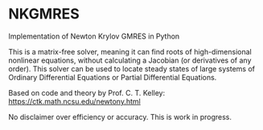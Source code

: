 # NKGMRES
Implementation of Newton Krylov GMRES in Python

This is a matrix-free solver, meaning it can find roots of high-dimensional nonlinear equations, without calculating a Jacobian (or derivatives of any order). This solver can be used to locate steady states of large systems of Ordinary Differential Equations or Partial Differential Equations. 

Based on code and theory by Prof. C. T. Kelley: https://ctk.math.ncsu.edu/newtony.html 

No disclaimer over efficiency or accuracy. This is work in progress.
